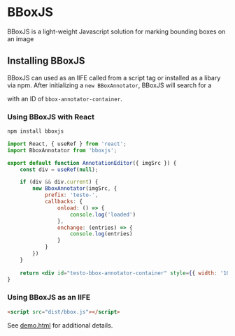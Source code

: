 # BBoxJS
BBoxJS is a light-weight Javascript solution for marking bounding boxes on an image

## Installing BBoxJS
BBoxJS can used as an IIFE called from a script tag or installed as a libary via npm. After initializing a `new BBoxAnnotator`, BBoxJS will search for a <div> with an ID of `bbox-annotator-container`.

### Using BBoxJS with React 

```bash
npm install bboxjs
```

```jsx
import React, { useRef } from 'react';
import BboxAnnotator from 'bboxjs';

export default function AnnotationEditor({ imgSrc }) {
    const div = useRef(null);

    if (div && div.current) {
        new BboxAnnotator(imgSrc, {
            prefix: 'testo-',
            callbacks: {
                onload: () => {
                    console.log('loaded')
                },
                onchange: (entries) => {
                    console.log(entries)
                }
            }
        })
    }
    
    return <div id="testo-bbox-annotator-container" style={{ width: '100%', zIndex: 999 }} ref={div} />
}
```

### Using BBoxJS as an IIFE 

```html
<script src="dist/bbox.js"></script>
```
See [demo.html](https://github.com/bluemellophone/bboxjs/blob/master/demo.html) for additional details.
